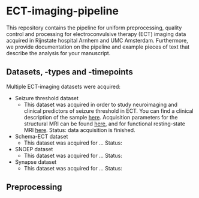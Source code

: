 # ECT-imaging-pipeline
This repository contains the pipeline for uniform preprocessing, quality control and processing for electroconvulsive therapy (ECT) imaging data acquired in Rijnstate hospital Arnhem and UMC Amsterdam. Furthermore, we provide documentation on the pipeline and example pieces of text that describe the analysis for your manuscript. 

## Datasets, -types and -timepoints
Multiple ECT-imaging datasets were acquired:
* Seizure threshold dataset
     * This dataset was acquired in order to study neuroimaging and clinical predictors of seizure threshold in ECT. You can find a clinical description of the sample [here](https://link.springer.com/article/10.1007/s00406-012-0342-7/tables/1). Acquisition parameters for the structural MRI can be found [here](https://www.sciencedirect.com/science/article/pii/S1935861X12002094?casa_token=cAC-WLm3LVcAAAAA:gm4tDvav6UkNTPFnTLWB_7c2fY4bnB_o-BNe3HnInR2mOL0qw0iFPD7MNEdiymz7QwEy4v7DvGk), and for functional resting-state MRI [here](https://www.nature.com/articles/mp201478). Status: data acquisition is finished. 
* Schema-ECT dataset
     * This dataset was acquired for ...  Status: 
* SNOEP dataset
     * This dataset was acquired for ...  Status: 
* Synapse dataset
     * This dataset was acquired for ...  Status: 


## Preprocessing

